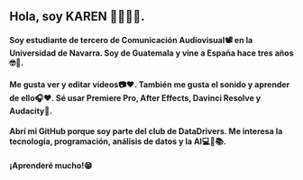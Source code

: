## Hola, soy KAREN 🙋🏻‍♀️😊.

#### Soy estudiante de tercero de Comunicación Audiovisual📽️ en la Universidad de Navarra. Soy de Guatemala y vine a España hace tres años🤓💟.
#### Me gusta ver y editar vídeos📷❤️. También me gusta el sonido y aprender de ello🎧❤️. Sé usar Premiere Pro, After Effects, Davinci Resolve y Audacity🥰. 
#### Abrí mi GitHub porque soy parte del club de DataDrivers. Me interesa la tecnología, programación, análisis de datos y la AI💻📱📚.
#### ¡Aprenderé mucho!😁
